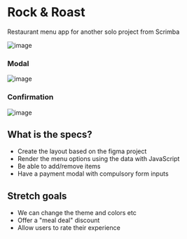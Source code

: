 # Rock & Roast

Restaurant menu app for another solo project from Scrimba

![image](https://github.com/rafaelnacle/rock-and-roast/assets/54647722/7d8f5dd6-dd8f-4bad-8849-e64a90e5372f)

### Modal
![image](https://github.com/rafaelnacle/rock-and-roast/assets/54647722/0ec56b36-760d-46f1-bb72-87e9efccae44)

### Confirmation
![image](https://github.com/rafaelnacle/rock-and-roast/assets/54647722/dbf20b7a-5b2c-4c4e-86c0-a34d76b9ab31)


## What is the specs?
- Create the layout based on the figma project
- Render the menu options using the data with JavaScript
- Be able to add/remove items
- Have a payment modal with compulsory form inputs

## Stretch goals
- We can change the theme and colors etc
- Offer a "meal deal" discount
- Allow users to rate their experience